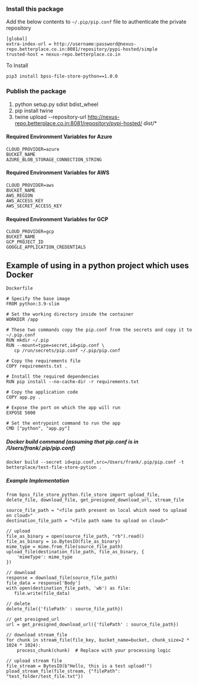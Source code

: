 ### Install this package
Add the below contents to `~/.pip/pip.conf` file to authenticate the private repository
```
[global]
extra-index-url = http://username:password@nexus-repo.betterplace.co.in:8081/repository/pypi-hosted/simple
trusted-host = nexus-repo.betterplace.co.in
```

To Install
```
pip3 install bpss-file-store-python==1.0.0
```

### Publish the package
1. python setup.py sdist bdist_wheel
2. pip install twine
3. twine upload --repository-url http://nexus-repo.betterplace.co.in:8081/repository/pypi-hosted/ dist/*  

#### Required Environment Variables for Azure
```
CLOUD_PROVIDER=azure
BUCKET_NAME
AZURE_BLOB_STORAGE_CONNECTION_STRING
```

#### Required Environment Variables for AWS
```
CLOUD_PROVIDER=aws
BUCKET_NAME
AWS_REGION
AWS_ACCESS_KEY
AWS_SECRET_ACCESS_KEY
```

#### Required Environment Variables for GCP
```
CLOUD_PROVIDER=gcp
BUCKET_NAME
GCP_PROJECT_ID
GOOGLE_APPLICATION_CREDENTIALS
```

## Example of using in a python project which uses Docker

`Dockerfile`
```
# Specify the base image
FROM python:3.9-slim

# Set the working directory inside the container
WORKDIR /app

# These two commands copy the pip.conf from the secrets and copy it to ~/.pip.conf
RUN mkdir ~/.pip
RUN --mount=type=secret,id=pip.conf \
   cp /run/secrets/pip.conf ~/.pip/pip.conf

# Copy the requirements file
COPY requirements.txt .

# Install the required dependencies
RUN pip install --no-cache-dir -r requirements.txt

# Copy the application code
COPY app.py .

# Expose the port on which the app will run
EXPOSE 5000

# Set the entrypoint command to run the app
CMD ["python", "app.py"]
```

##### Docker build command (assuming that pip.conf is in /Users/frank/.pip/pip.conf)
```
docker build --secret id=pip.conf,src=/Users/frank/.pip/pip.conf -t betterplace/test-file-store-pytion .
```

##### Example Implementation
```
from bpss_file_store_python.file_store import upload_file, delete_file, download_file, get_presigned_download_url, stream_file

source_file_path = "<file path present on local which need to upload on cloud>"
destination_file_path = "<file path name to upload on cloud>"

// upload
file_as_binary = open(source_file_path, "rb").read()
file_as_binary = io.BytesIO(file_as_binary)
mime_type = mime.from_file(source_file_path)
upload_file(destination_file_path, file_as_binary, {
    'mimeType': mime_type
})

// download
response = download_file(source_file_path)
file_data = response['Body']
with open(destination_file_path, 'wb') as file:
   file.write(file_data)

// delete
delete_file({'filePath' : source_file_path})

// get presigned_url
url = get_presigned_download_url({'filePath' : source_file_path})   

// download stream_file 
for chunk in stream_file(file_key, bucket_name=bucket, chunk_size=2 * 1024 * 1024):
    process_chunk(chunk)  # Replace with your processing logic

// upload stream file
file_stream = BytesIO(b"Hello, this is a test upload!")
pload_stream_file(file_stream, {"filePath": "test_folder/test_file.txt"})

```